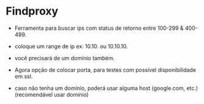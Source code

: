 # Findproxy

- Ferramenta para buscar ips com status de retorno entre 100-299 & 400-499.
- coloque um range de ip ex: 10.10. ou 10.10.10.
- você precisará de um domínio também.

- Agora opção de colocar porta, para testes com possível disponibilidade em ssl.
- caso não tenha um domínio, poderá usar alguma host (google.com, etc.)(recomendável usar dominio)
